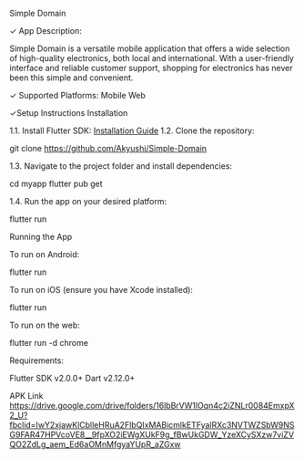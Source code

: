 Simple Domain

✓ App Description:

Simple Domain is a versatile mobile application that offers a wide selection of high-quality electronics, both local and international.  With a user-friendly interface and reliable customer support, shopping for electronics has never been this simple and convenient.

✓ Supported Platforms:
Mobile
Web


✓Setup Instructions
Installation

1.1. Install Flutter SDK: [Installation Guide](https://flutter.dev/docs/get-started/install)
1.2. Clone the repository:
  
  git clone https://github.com/Akyushi/Simple-Domain
  
1.3. Navigate to the project folder and install dependencies:
  
  cd myapp
  flutter pub get
  
1.4. Run the app on your desired platform:
  
  flutter run
  

Running the App

To run on Android:

   
   flutter run
   
To run on iOS (ensure you have Xcode installed):

   
   flutter run
   
To run on the web:

   
   flutter run -d chrome
   

Requirements:

Flutter SDK v2.0.0+
Dart v2.12.0+

APK Link
https://drive.google.com/drive/folders/16lbBrVW1lOqn4c2iZNLr0084EmxpX2_U?fbclid=IwY2xjawKlCblleHRuA2FlbQIxMABicmlkETFyalRXc3NVTWZSbW9NSG9FAR47HPVcoVE8__9fpXO2iEWgXUkF9g_fBwUkGDW_YzeXCySXzw7viZVQO2ZdLg_aem_Ed6aOMnMfgyaYUpR_aZGxw
